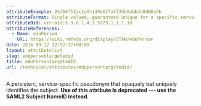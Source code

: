 ```yaml
---
attributeExample: 24d66f51ac1c0b140e617af335b9abb4b8d88a5b
attributeFormat: Single valued, guaranteed unique for a specific service provider. Not transferable between different service providers. Will not be longer than 255 characters in length. _eduPersonTargetedId_ is generated by the Federation Operator.
attributeOid: urn:oid:1.3.6.1.4.1.5923.1.1.1.10
attributeReferences:
  - Name: eduPerson
    URL: https://wiki.refeds.org/display/STAN/eduPerson
date: 2016-09-12 12:52:27+00:00
layout: attributelist
slug: edupersontargetedid
title: eduPersonTargetedID
url: /technical/attributes/edupersontargetedid/
---
```


A persistent, service-specific pseudonym that opaquely but uniquely identifies the subject. **Use of this attribute is deprecated --- use the SAML2 Subject NameID instead**.
